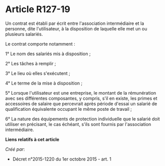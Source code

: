 # Article R127-19

Un contrat est établi par écrit entre l'association intermédiaire et la personne, dite l'utilisateur, à la disposition de
laquelle elle met un ou plusieurs salariés. 

Le contrat comporte notamment : 

1° Le nom des salariés mis à disposition ; 

2° Les tâches à remplir ; 

3° Le lieu où elles s'exécutent ; 

4° Le terme de la mise à disposition ; 

5° Lorsque l'utilisateur est une entreprise, le montant de la rémunération avec ses différentes composantes, y compris, s'il
en existe, les primes et accessoires de salaire que percevrait après période d'essai un salarié de qualification équivalente
occupant le même poste de travail ; 

6° La nature des équipements de protection individuelle que le salarié doit utiliser en précisant, le cas échéant, s'ils sont
fournis par l'association intermédiaire.

**Liens relatifs à cet article**

_Créé par_:

  - Décret n°2015-1220 du 1er octobre 2015 - art. 1
